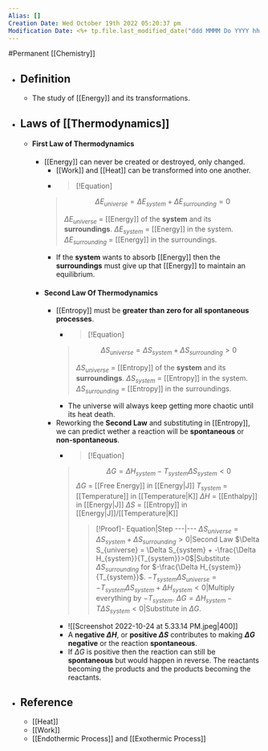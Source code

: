 ```yaml
---
Alias: []
Creation Date: Wed October 19th 2022 05:20:37 pm 
Modification Date: <%+ tp.file.last_modified_date("ddd MMMM Do YYYY hh:mm:ss a") %>
---
```

#Permanent [[Chemistry]]

- ## Definition
	- The study of [[Energy]] and its transformations.
- ## Laws of [[Thermodynamics]]
	- #### First Law of Thermodynamics
		- [[Energy]] can never be created or destroyed, only changed.
			- [[Work]] and [[Heat]] can be transformed into one another.
			- > [!Equation]
			> $$\Delta E_{universe} = \Delta E_{system}+\Delta E_{surrounding}=0$$
			> 
			> $\Delta E_{universe}$ = [[Energy]] of the **system** and its **surroundings**.
			> $\Delta E_{system}$ = [[Energy]] in the system.
			> $\Delta E_{surrounding}$ = [[Energy]] in the surroundings.
			- If the **system** wants to absorb [[Energy]] then the **surroundings** must give up that [[Energy]] to maintain an equilibrium.
		- #### Second Law Of Thermodynamics
			- [[Entropy]] must be **greater than zero for all spontaneous processes**.
				- > [!Equation]
			  > $$\Delta S_{universe} = \Delta S_{system} + \Delta S_{surrounding}>0$$
			  > 
			  > $\Delta S_{universe}$ = [[Entropy]] of the **system** and its **surroundings**.
			  > $\Delta S_{system}$ = [[Entropy]] in the system.
			  > $\Delta S_{surrounding}$ = [[Entropy]] in the surroundings.
			  - The universe will always keep getting more chaotic until its heat death.
			- Reworking the **Second Law** and substituting in [[Entropy]], we can predict wether a reaction will be **spontaneous** or **non-spontaneous**.
				- > [!Equation]
				> $$\Delta G = \Delta H_{system}-T_{system}\Delta S_{system} < 0$$
				> $\Delta G$ = [[Free Energy]] in [[Energy|J]]
				> $T_{system}$ = [[Temperature]] in [[Temperature|K]]
				> $\Delta H$ = [[Enthalpy]] in [[Energy|J]]
				> $\Delta S$ = [[Entropy]] in [[Energy|J]]/[[Temperature|K]]
				> 
				> > [!Proof]-
				> > Equation|Step
				> > ---|---
				> > $\Delta S_{universe} = \Delta S_{system} + \Delta S_{surrounding}>0$|Second Law
				> > $\Delta S_{universe} = \Delta S_{system} + -\frac{\Delta H_{system}}{T_{system}}>0$|Substitute $\Delta S_{surrounding}$ for $-\frac{\Delta H_{system}}{T_{system}}$.
				> > $-T_{system}\Delta S_{universe} = -T_{system}\Delta S_{system} + \Delta H_{system}<0$|Multiply everything by $-T_{system}$.
				> > $\Delta G = \Delta H_{system}-T\Delta S_{system}<0$|Substitute in $\Delta G$. 	
				- ![[Screenshot 2022-10-24 at 5.33.14 PM.jpeg|400]]
				- A **negative $\Delta H$**, or **positive $\Delta S$** contributes to making **$\Delta G$ negative** or the reaction **spontaneous**.
				- If $\Delta G$ is positive then the reaction can still be **spontaneous** but would happen in reverse. The reactants becoming the products and the products becoming the reactants.
- ## Reference
	- [[Heat]]
	- [[Work]]
	- [[Endothermic Process]] and [[Exothermic Process]]